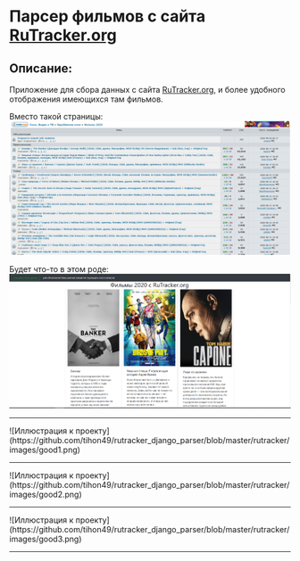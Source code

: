 # Парсер фильмов с сайта [RuTracker.org](https://rutracker.org)

## Описание:
Приложение для сбора данных с сайта [RuTracker.org](https://rutracker.org), и более удобного отображения имеющихся там фильмов.

Вместо такой страницы:
![Иллюстрация к проекту](https://github.com/tihon49/rutracker_django_parser/blob/master/rutracker/images/raw.png)

Будет что-то в этом роде:<br>
![Иллюстрация к проекту](https://github.com/tihon49/rutracker_django_parser/blob/master/rutracker/images/good0.png)
<hr>
![Иллюстрация к проекту](https://github.com/tihon49/rutracker_django_parser/blob/master/rutracker/images/good1.png)
<hr>
![Иллюстрация к проекту](https://github.com/tihon49/rutracker_django_parser/blob/master/rutracker/images/good2.png)
<hr>
![Иллюстрация к проекту](https://github.com/tihon49/rutracker_django_parser/blob/master/rutracker/images/good3.png)
<hr>



